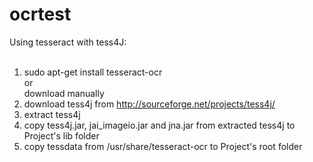 # ocrtest

Using tesseract with tess4J: <br />
<br />
1) sudo apt-get install tesseract-ocr <br />
   or <br />
   download manually <br />
2) download tess4j from http://sourceforge.net/projects/tess4j/ <br />
3) extract tess4j <br />
4) copy tess4j.jar, jai_imageio.jar and jna.jar from extracted tess4j to Project's lib folder <br />
5) copy tessdata from /usr/share/tesseract-ocr to Project's root folder
